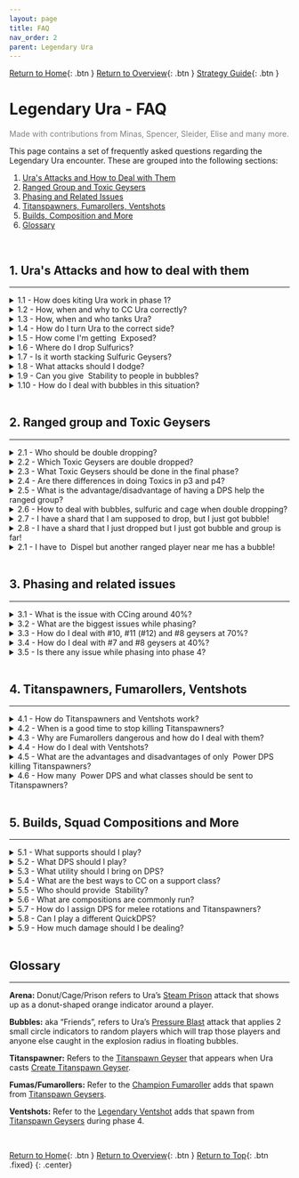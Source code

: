 ```yaml
---
layout: page
title: FAQ
nav_order: 2
parent: Legendary Ura
---
```


[Return to Home](../index.html){: .btn } [Return to Overview](./overview.html){: .btn } [Strategy Guide](./strategy.html){: .btn }

# Legendary Ura - FAQ

<div style="color: grey">Made with contributions from Minas, Spencer, Sleider, Elise and many more.</div>

This page contains a set of frequently asked questions regarding the Legendary Ura encounter. These are grouped into the following sections:

1. [Ura's Attacks and How to Deal with Them](#1-uras-attacks-and-how-to-deal-with-them)
2. [Ranged Group and Toxic Geysers](#2-ranged-group-and-toxic-geysers)
3. [Phasing and Related Issues](#3-phasing-and-related-issues)
4. [Titanspawners, Fumarollers, Ventshots](#4-titanspawners-fumarollers-ventshots)
5. [Builds, Composition and More](#5-builds-squad-compositions-and-more)
6. [Glossary](#glossary)

<img class=divider>

## 1. Ura's Attacks and how to deal with them

---

<details class=faq>
<summary>1.1 - How does kiting Ura work in phase 1?</summary>
<div markdown='block'>

Ura targets the furthest player within 1500 range, so in order to kite, you just need to be the furthest away. It’s best if all healers (<img class='inline chrono'> [Chronomancer], <img class='inline scourge'> [Scourge], <img class='inline deadeye'> [Deadeye]) are aware of how and where to kite, so they can provide some redundancy and know how to react if they are out of place.

Ura's jumps should roughly follow the [Toxic Geysers], as shown below (The numbers with the white background next to the black arrows are the order of the jumps; 1, 2, 3, …; you can see that you essentially kite Ura back and forth). Importantly though, you want to kite so that Ura does not jump into Toxic Geysers, as that will give her boons. You want her to be close to the geysers, but outside of the boon range.

<img class='center' src='../images/ura/ura_propel_p1.webp' width='70%'>

{: .note}
Boons from Toxic Geysers are only given in the initial radius and not in the extended radius when they grow.

If you are in a situation where you are doing a Toxic Geyser in a bad position and you know Ura will jump soon, you can try to quickly move closer to Ura so the other healers can bait her properly, or move out of her 1500 range so you aren’t targeted.

Depending on your damage and whether Ura gets CC'd, you might want to bait slightly differently and not exactly like shown. You can just follow the general principles of: 
1) Follow Toxics.
2) Make sure to not make her jump into Toxics.
3) After the last jump, stand southwest of Ura to make her face that way (more info on that below).

</div>
</details>

<details class=faq>
<summary>1.2 - How, when and why to CC Ura correctly?</summary>
<div markdown='block'>

Ura builds up <img class='inline risingpressure'> [Rising Pressure], which gets removed when you CC her. This also gives her a stack of <img class='inline titanicresistance'> [Titanic Resistance], which reduces incoming CC damage. This means that you want to CC Ura whenever she gets to roughly 5-6 stack , in order to keep the damage reduction low on average, while also not getting overwhelmed by high <img class='inline titanicresistance'> [Titanic Resistance] stacks.

Whenever Ura is CCd, her attack will be interrupted and she will immediately start casting the next attack. Ura’s attacks are on a priority list, with cast times, aftercasts and cooldowns. She will go down her priority list and cast the next skill that is available (if a target is in range). If you CC at the wrong time, you can remove cast and aftercast from a skill, which will cause Ura to run out of attacks and then use [Propel]. That’s why we want to CC at the end of aftercasts, in order to minimize the chances of Ura jumping away. For more information see [when to CC Ura](../ura/mechanics.html#when-to-cc-ura).

The best CC timings are:

[Steam Prison] - After her hands are down. Roughly 3 seconds time window after hands are down.

<img class='center' src='../images/ura/ura-cc-donutmove.gif' width='70%'>

[Create Titanspawn Geyser] - after she is in the air. Roughly 4-5 seconds time window after she is in the air.

<img class='center' src='../images/ura/ura-cc-jumpslam.gif' width='70%'>

[Sulfuric Geyser] - Once the indicators start, which is roughly when she has stretched her arm out front fully. About 2-3 seconds of a window.

<img class='center' src='../images/ura/ura-cc-sulfanim.gif' width='70%'>

<div style="color: grey">Gifs by Elise</div>

</div>
</details>

<details class=faq>
<summary>1.3 - How, when and who tanks Ura?</summary>
<div markdown='block'>

Ura needs a tank from Phase 3 (40%) onward. The reason for this is that in Phase 2 she cannot use [Propel], but she can use it again in Phase 3 and 4. You need a tank for Ura such that Ura is able to cast attacks other than Propel. If no one is in front of her, she casts [Propel], because all other attacks require a target in front of her (i.e. she goes down her priority list and if no target is available, goes to the next attack etc.. which brings her to the only attack that doesn’t require a target in front of her, which is Propel).

The tank can be any dps, or any player in general. There is no real “tanking mechanic” per se, like nothing to do with Toughness or anything, it’s just that Ura needs any player in front of her to cast abilities other than Propel.

The Line of Sight from Ura is roughly a 140° cone: see the shaded area below. The cone is decently wide and the tank just needs to stay within that cone. See [tanking Ura](../ura/strategy.html#tanking-ura) for more information.

<img class='center' src='../images/ura/ura-cone.webp' width='70%'>

</div>
</details>

<details class=faq>
<summary>1.4 - How do I turn Ura to the correct side?</summary>
<div markdown='block'>

Turning Ura is a bit finnicky. She only turns when she casts [Steam Prison] or [Sulfuric Geyser]. For both casts she will turn toward a random target and follow them for the duration of the cast. This means that she actually can spin 180° to one of the [Toxic Geyser] group: in these situations it’s crucial for the tank to notice this and quickly run back into her cone of vision.

You can use this to turn Ura by having everyone except the tank go to the side where you want Ura to turn, which gives you a high probability that she will turn once Arena/Sulfuric is used.

Other than that, the tank can try to slowly rotate Ura by standing on one side at the end of Ura’s cone of vision and rotate her in small steps.

</div>
</details>

<details class=faq>
<summary>1.5 - How come I'm getting <img class='inline exposed'> Exposed?</summary>
<div markdown='block'>

When <img class='inline sulfuricacid'> [Sulfuric Acid] ticks for 5 seconds, it will turn into <img class='inline exposed'> [Exposed]. You can get <img class='inline sulfuricacid'> [Sulfuric Acid] from many different attacks: standing in [Toxic Geysers] and [Sulfuric Geysers] if you have too many <img class='inline poison'> [Poison] stacks, from Ura’s [Acid Spray] (used when she has no melee target), and from the waves that get released from [Sulfuric Geysers].

In order to prevent getting exposed, you need to cleanse <img class='inline sulfuricacid'> [Sulfuric Acid], which can only be done one stack at a time. That’s why bringing extra cleanse on DPS is so important, so that you have many different skills that cleanse the group in order to minimize <img class='inline exposed'> [Exposed].

</div>
</details>

<details class=faq>
<summary>1.6 - Where do I drop Sulfurics?</summary>
<div markdown='block'>

Looking at the image below, good places are the purple areas, so basically outside of the part of the area that is covered with [Toxic Geysers] and additionally specifically not behind 1 and 2 (except for the ranged group if they are close there). The reason for this is that the purple areas below area reachable from the boss, but behind 1 and 2 is not reachable.

<img class='center' src='../images/ura/ura_sulfurics.webp' width='70%'>

Additionally, within those areas, it’s better to drop Sulfurics between Geysers where NO double drops are happening. Example: #13 and #14 are always double dropped, so ideally don’t go between them, but #12 and #14, or #10 and #13 are not, so it’s better to drop between those. The absolute best area to drop them is behind #9, which, as can be seen from the image, is the shortest path from Ura.

</div>
</details>

<details class=faq>
<summary>1.7 - Is it worth stacking Sulfuric Geysers?</summary>
<div markdown='block'>

Yes, but they can very quickly kill you if you are not careful. Rule of thumb is that on a non-healer you can stack a maximum of two [Sulfuric Geysers] (i.e. you run into only one existing and drop yours on top) and on a healer it depends if you have many cleanses or defensive skills available. <img class='inline chrono'> [Chronomancer] has it the easiest, because you can press <img class='inline distortion'> [Distort] and ignore all incoming damage and conditions.

</div>
</details>

<details class=faq>
<summary>1.8 - What attacks should I dodge?</summary>
<div markdown='block'>

Generally, dodge [Create Titanspawn Geyser] (the stomp/jump in the air from Ura) and [Propel] (jump) when she lands. Try to sidestep or dodge the final cone of her [Autoattack Chain]. Other than these, you can jump, block or dodge the waves from [Sulfuric Geysers]. You can also double dodge out of the [Steam Prison] with the right timing (or with <img class='inline superspeed'> [Superspeed]), if you don’t have a mobility skill and no <img class='inline stability'> [Stability]. You can dodge [Sulfuric Geyser]/[Toxic Geyser] AoEs to prevent the damage ticks, but this is not as important.

</div>
</details>

<details class=faq>
<summary>1.9 - Can you give <img class='inline stability'> Stability to people in bubbles?</summary>
<div markdown='block'>

No, the people targeted by the mechanic stripped of <img class='inline stability'> [Stability] if they have it beforehand, and cannot receive it again during bubbles, until they're <img class='inline dispel'> [Dispelled]. This means that players in bubbles can get knocked by [Champion Fumarollers], which can lead to displaced bubbles.

The white indicator on the floor is misleading in these situations, because it only shows the initial bubble position, and does not get updated when knocked, while <img class='inline dispel'> [Dispel] only works if casted underneath the bubble. In such cases immediately call out in voice that the shard needs to be dropped again.

</div>
</details>

<details class=faq>
<summary>1.10 - How do I deal with bubbles in this situation?</summary>
<div markdown='block'>

#### I have bubble at the same time as the Titanspawner!

The [Bloodstone Shard] always MUST to go to the [Titanspawner], this means that the bubbles also MUST go to the Titanspawner. General rule of thumb is to always do bubbles next to the Titanspawn when both are up.

#### I have bubble at the same time as the Titanspawner and the second bubble is tank!

In this case they should call for a backup tank immediately and run to the Titanspawn. Usually there is always someone who can backup tank for a bit, like a DPS from the ranged team, or one of the healers.

#### I have bubble but I am running back from [Sulfuric Geyser]!

Just like the case above with the ranged being far away, call it out immediately with the direction and meet in the middle.

There is one specific possible scenario where you get Sulfuric > phase 40% to p3 > Sulfuric person gets the bubble. This is very unlucky timing and it’s a difficult situation to solve. The second bubble has to run out to the Sulfuric person together with the melee who has the bloodstone shard (and the one who is supposed to pick up) in order to save them. Otherwise they will likely die and it’s a wipe.

</div>
</details>

<img class=divider>

## 2. Ranged group and Toxic Geysers

---

<details class=faq>
<summary>2.1 - Who should be double dropping?</summary>
<div markdown='block'>

All healers: <img class='inline chrono'> [Chronomancer], <img class='inline deadeye'> [Deadeye] and <img class='inline scourge'> [Scourge] generally. There is an edge case where the DPS that helps the ranged team also has to double drop, which can happen in the p2 to p3 transition if Toxic Geyser #5 or #6 spawns. In that case the dps has to double drop #8 and #9, but otherwise only the healers double drop.

</div>
</details>

<details class=faq>
<summary>2.2 - Which Toxic Geysers are double dropped?</summary>
<div markdown='block'>

Essentially almost all of them. Please check a [ranged rotation](strategy.html#ranged-rotation) for more information.

</div>
</details>

<details class=faq>
<summary>2.3 - What Toxic Geysers should be done in the final phase?</summary>
<div markdown='block'>

All should be done up to #14. After that, everything else can be safely ignored, except for #8 and #11 if you get them. Please check a [ranged rotation](strategy.html#ranged-rotation) for more information.

</div>
</details>

<details class=faq>
<summary>2.4 - Are there differences in doing Toxics in p3 and p4?</summary>
<div markdown='block'>

Not mechanically speaking, but exceptions apply for the last few [Toxic Geysers] of Phase 4. Toward the end when you only have geysers #12, #13 and #14 left, you don’t need to do them immediately since at that point you aren’t doing the rest. So you can take your time and do those whenever it is convenient, which is generally when your squad is healthy and there are no important mechanics happening (such as CCing the boss).

After #14, the next Toxic Geysers that become relevant are #8 and then #11. If you have high enough damage, those won’t matter, but if they do, have your <img class='inline chrono'> [Chronomancer] (and someone else if needed) prepared to immediately CC #8 when it spawns (you can estimate the timing by looking at when 6 and then 7 spawn). Depending on Ura’s HP, either she will die very soon and you can ignore #8 after CCing, or you want to drop a shard there (e.g. by using Scourge Sandswell to quickly get there and back again). If damage is low enough to where you get #11, just immediately drop the shard (and pick it up again) and kill it with DPS, since the squad is usually stacking on that spot. Otherwise, the <img class='inline chrono'> [Chronomancer] should immediately CC it.

</div>
</details>

<details class=faq>
<summary>2.5 - What is the advantage/disadvantage of having a DPS help the ranged group?</summary>
<div markdown='block'>

Having a DPS help makes the ranged rotation easier to deal with. The limiting factor is the duration of the <img class='inline saturation'> [Bloodstone Saturation] debuff from using <img class='inline dispel'> [Dispel]. The disadvantage is that it is better to have a DPS with blink skill, which limits the playable classes. More information on this strategy can be found here: [NA Pug Rotation](mechanics.html#na-pug-rotation).

Playing with 3-heal ranged is harder to execute, as the duration of <img class='inline saturation'> [Bloodstone Saturation] makes it tighter. The advantage is slightly higher DPS on the boss and that you can have 2 tanks instead of 1. More information on this strategy can be found here: [3-Heal Rotation](mechanics.html#na-pug-rotation).

</div>
</details>

<details class=faq>
<summary>2.6 - How to deal with bubbles, sulfuric and cage when double dropping?</summary>
<div markdown='block'>

- [Pressure Blast] - Quick reactions, depending on the situation you might want to call out for the next person in the rotation to free you on the next Geyser, or that you'll run back to the group.
- [Sulfuric Geyser] - Always has high priority and needs to be placed correctly. If you are supposed to do a double drop, and you just used <img class='inline dispel'> [Dispel] and then got targeted by the sulfuric, just leave the shard on the ground, place the geyser, and tell the group that the shard will tick two or three times so they can play safe and heal accordingly.
- [Steam Prison] - Place it so that it does not overlap any [Toxics Geysers] that you want to do, while also moving away from melee range such that the squad can still move around the boss. The arena reflects projectiles, which means the <img class='inline deadeye'> [Deadeye] cannot CC, because Spear 4 (the CC skill) is a projectile. There are situations where e.g. the <img class='inline deadeye'> [Deadeye] has already CCd one Toxic and you are supposed to double drop when you get the arena. In those cases you can just go to the Toxic, <img class='inline dispel'> [Dispel], place the arena there, pick up and move to the second Toxic. This is fine if and only if the first Toxic has been CCd already, cause then the projectile reflects don’t matter (and you can simply outheal a few ticks on yourself from being inside the arena).

</div>
</details>

<details class=faq>
<summary>2.7 - I have a shard that I am supposed to drop, but I just got bubble!</summary>
<div markdown='block'>

First of all, while holding the [Bloodstone Shard], you are immune to [Pressure Blast] and you also can't get targeted by it. If you just <img class='inline dispel'> [Dispelled], then get a bubble, and you are supposed to double drop, then you can just wait 2 seconds and then pick up the shard again to ignore the bubble and just outheal the tick from it. <img class='inline dispel'> [Dispel] again the bubble is over and you are on the next Toxic.

If you are Supposed to pick it up, but your buddy has not dropped it yet, you can call that they should free you on top of the geyser they need to <img class='inline dispel'> [Dispel].

</div>
</details>

<details class=faq>
<summary>2.8 - I have a shard that I just dropped but I just got bubble and group is far!</summary>
<div markdown='block'>

Immediately call out that bubble is far away (and the direction if possible) and then use your movement skills if you have any available. In principle, the 2 bubbles should meet in the middle if both are far from each other.

</div>
</details>

<details class=faq>
<summary>2.1 - I have to <img class='inline dispel'> Dispel but another ranged player near me has a bubble!</summary>
<div markdown='block'>

If you are holding the [Bloodstone Shard] and a range buddy next to you has the bubble, then just free them when you <img class='inline dispel'> [Dispel]. Depending on the situation, you may have to just wait a couple of seconds until they are bubbled, and only then should you drop. Remember to spam your healing skills on top of yourself to negate the incoming damage from <img class='inline saturation'> [Bloodstone Saturation] in case you already have a stack.

</div>
</details>

<img class=divider>

## 3. Phasing and related issues

---

<details class=faq>
<summary>3.1 - What is the issue with CCing around 40%?</summary>
<div markdown='block'>

At 40% of her HP, Ura transitions from Phase 2 to Phase 3. This interrupts her current skill cast, which similarly to bad CC timing, can lead to her using [Propel]. There isn't much you can do to prevent this, as controlling DPS to phase at a good time is very difficult. However, try not to CC her shortly before or after the transition, as two interrupts in a short interval can increase the chance of her running out of attacks to use and then consequently using [Propel]. See [preventing Propel](mechanics.html#preventing-propel) for more information.

</div>
</details>

<details class=faq>
<summary>3.2 - What are the biggest issues while phasing?</summary>
<div markdown='block'>

- **Phase 2** - nothing specifically, but if you have low dps, then [Toxic Geysers] #12, #13, #14 can be an issue.
- **Phase 3** - Ura will self-interrupt and the [Toxic Geyser] timer instantly resets, spawning #7 instantly and making things a bit more difficult for the ranged team. Additionally, Ura will immediately cast [Pressure Blast]. This is usually the most difficult transition, because it starts from being very chill in p2 to suddenly being very hectic with lots of mechanics.
- **Phase 4** - self-interrupt, but otherwise nothing in particular. The self-interrupt is less of an issue, because Ura will also spend a few seconds in a phasing animation.

</div>
</details>

<details class=faq>
<summary>3.3 - How do I deal with #10, #11 (#12) and #8 geysers at 70%?</summary>
<div markdown='block'>

Depends on strategy; please refer to a [ranged rotation](strategy.html#ranged-rotation) or ask your commander.

But generally if you have low dps and you get #13 and #14, you might even want to /gg and practice phase 1, since your whole rotation will be thrown off. If just #12 and #13 spawn extra, the <img class='inline deadeye'> [Deadeye] can reset them until they are done normally at some point in phase 2.

Realistically this should only happen very early into prog: even after a couple of pulls you should phase fast enough to not get #13. If not, you have a DPS issue which will prevent you from killing Ura within the enrage timer; as rule of thumb, this is also a nice check to see if the overall squad dps is enough.


</div>
</details>

<details class=faq>
<summary>3.4 - How do I deal with #7 and #8 geysers at 40%?</summary>
<div markdown='block'>

Depends on strategy; please refer to a [ranged rotation](strategy.html#ranged-rotation) or ask your commander.

</div>
</details>

<details class=faq>
<summary>3.5 - Is there any issue while phasing into phase 4?</summary>
<div markdown='block'>

The Phase 4 transition also interrupts Ura's current cast, so it can also cause a jump if it happens with very bad timing. However, due to the transition also including an animation for Ura, it’s less likely than for the phase 3 transition. Check [preventing Propel](mechanics.html#preventing-propel) for more information.

</div>
</details>

<img class=divider>

## 4. Titanspawners, Fumarollers, Ventshots

---

<details class=faq>
<summary>4.1 - How do Titanspawners and Ventshots work?</summary>
<div markdown='block'>

[Titanspawn Geysers] are created every time Ura uses her [Create Titanspawn Geyser] ability . The Titanspawners in phase 2 and 3 are the same as in phase 4, but while they will spawn [Champion Fumarollers] in p2, in p4 they will instead spawn [Legendary Ventshots]. Additionally, when Ura hits 1% and heals, she will always spawn an additional Titanspawn Geyser independent of her Create Titanspawn Geyser skill.

</div>
</details>

<details class=faq>
<summary>4.2 - When is a good time to stop killing Titanspawners?</summary>
<div markdown='block'>

It depends on the squad. Not killing [Titanspawn Geysers] during phase 3 can be very dicey, because multiple [Champion Fumarollers] can quickly CC, down then wipe you. If you play with two <img class='inline chrono'> [Chronomancers], this can be managed with relative ease by outhealing the damage and providing <img class='inline stability'> [Stability], so you can stop killing Titanspawners roughly after 15% pre-heal. This will reduce the number of [Legendary Ventshots] you get down to ~2 during the final phase, which means you will likely not wipe if projectile block fails.

However, if you play with only one <img class='inline chrono'> [Chronomancer] and one <img class='inline scourge'> [Scourge], then it’s recommended to continue killing all Titanspawners throughout phase 3. Then, if the first [Titanspawn Geyser] in p4 is directly next to the squad, you can quickly kill it. Ignore all other Titanspawners after the first.

</div>
</details>

<details class=faq>
<summary>4.3 - Why are Fumarollers dangerous and how do I deal with them?</summary>
<div markdown='block'>

[Champion Fumarollers] hit hard: their attacks often inflict <img class='inline knockback'> [Knockback], which when combined with the heavy damage from Stars/Snowflakes, can quickly down and kill you. The longer they live, the higher the chance that they spawn another star under the boss, so you generally want to kill them as quickly as possible. This usually involves:

1. Baiting the Fumaroller to the boss (standing 90°/tangential at the boss)
2. After the Fumaroller charges, moving on top of it and cleaving it down.

The only exception to killing them immediately is for some specific strategies in which you want to keep them alive for as long as possible at the start of phase 4, in order to get less [Legendary Ventshots]. This works because Ventshots, [Titanspawn Geysers] and Fumarollers have an entity cap (6 in phase 4), so when too many are on the field, no new entities will spawn. However, this is quite dangerous, and requires [specialized compositions](./strategy.html#willbender-strategy).

Players in the ranged group should watch the Fumarollers and bait them into the stack before running out for [Toxic Geysers] if possible, since their charge targets the highest toughness player in their cone of vision. Baiting them in this manner also makes it so that they cannot bother you at range while dealing with other mechanics.

Generally, you want to kill the Fumarollers before they cast a star/snowflake on the boss. If they do cast one, move out of it as quickly as possible. If someone downs, everyone needs to immediately ress, as the high incoming damage makes it difficult to do with few players.

Fumarollers don’t need to be CCd. They can be CCd just from passive AoE CC, but there is no specific need to pay special attention to it.

The melee team who kills the Titanspawner should always have some <img class='inline stability'> [Stability] (e.g. from the <img class='inline firebrand'> [Firebrand]), so that they don’t immediately get knocked. Once the Fumaroller is on the group, also make sure to also provide <img class='inline stability'> [Stability]. The star attack inflicts <img class='inline knockback'> [Knockback] three times, while the charge, roll and headbutt only once each.

</div>
</details>

<details class=faq>
<summary>4.4 - How do I deal with Ventshots?</summary>
<div markdown='block'>

[Legendary Ventshots] have over 20 million HP, so they are not meant to be killed. After 2 or more spawn, keep projectile block up on the group permanently and try to keep up permanent <img class='inline stability'> [Stability] as well. Ventshots can kill you either with ranged attacks when projectile block is down, or with melee attacks (that also inflict <img class='inline knockback'> [Knockback]) when they are close to the squad. 

As a <img class='inline chrono'> [Chronomancer], if you are running <img class='inline precog'> [Well of Precognition] you can use this [rotation](https://www.youtube.com/watch?v=ZNt3AbNwiuw) from Schwifty for permanent <img class='inline stability'> [Stability].

</div>
</details>

<details class=faq>
<summary>4.5 - What are the advantages and disadvantages of only <img class='inline power'> Power DPS killing Titanspawners?</summary>
<div markdown='block'>

[Titanspawn Geysers] have low armor and therefore take extra <img class='inline power'> [Power] damage. This, combined with the absence of ramp-up and the strong burst typical to most power DPS, can kill them pretty quickly, which mitigates the possibility of having a second [Champion Fumaroller] spawn. <img class='inline burning'> [Burning]-based condition builds are also viable due to their relatively short ramp-up. Note that conditions can be stacked on the Titanspawner Geyser while it’s still invulnerable.

Instead, sending all the DPS and boonDPS to the Titanspawner has the advantage that the group stays together (except for the [tank](../ura/strategy.html#tanking-ura)), but the disadvantage that if the tank is targeted by [Pressure Blast], there may not be a backup tank available. One way to circumvent this is by having only the players doing the melee [Bloodstone Shard] rotation on the Titanspawner, which means you will always have multiple people tanking. The downside in this case is that once more the squad will be split into two.

Generally either way works good enough: pick based on personal preference and whether you have <img class='inline power'> [Power] DPS available.

</div>
</details>

<details class=faq>
<summary>4.6 - How many <img class='inline power'> Power DPS and what classes should be sent to Titanspawners?</summary>
<div markdown='block'>

For simplicity it’s best to send the full melee shard rotation group, as this way you will always include the players who must <img class='inline dispel'> [Dispel] and successively pick up the [Bloodstone Shard]. This should be a <img class='inline firebrand'> [Firebrand] and three DPS at least. Including a single <img class='inline power'> [Power] DPS, or having at least two <img class='inline burning'> [Burning]-based <img class='inline condition'> [Condition] DPS (such as <img class='inline weaver'> [Weaver], <img class='inline willbender'> [Willbender] and <img class='inline firebrand'> [Firebrand]) is usually enough to make sure that they can kill the Titanspawner comfortably in time.

</div>
</details>

<img class=divider>

## 5. Builds, Squad Compositions and More

---

<details class=faq>
<summary>5.1 - What supports should I play?</summary>
<div markdown='block'>

You can find a list of builds in the [builds & PoV section](strategy.html#builds-and-povs) of the strategy guide, but here follows a short description of the most popular builds:

---

#### <img class='inline deadeye'> CC Deadeye

This is the only build that can keep up with the encounter's extreme Crowd Control requirements with little assistance.

For the most part there is only one specific build, but some small variations are possible. Depending if you are [tunneling](strategy.html#tunneling) or not, you can play with/without weapon swap.

If you are learning to play this build, check out Chupathingy's excellent <img class='inline deadeye'> [CC Deadeye Guide](https://docs.google.com/presentation/d/19xXTt8iPkvoDVG_I_TEQOd_Xyw4R6ZdB90SOWWzzh4M) for more information.

{: .note}
If you need to provide <img class='inline might'> [Might] and <img class='inline fury'> [Fury], you should take <img class='inline midnight'> [Relic of the Midnight King]. Otherwise, take <img class='inline speed'> [Relic of Speed] for permanent <img class='inline superspeed'> [Superspeed].

---

#### <img class='inline chrono'> Heal Chronomancer

A standard, yet extremely strong build that does everything well.

By default takes <img class='inline precog'> [Well of Precognition] but if you are paired with a Quick <img class='inline firebrand'> [Firebrand] who is comfortable with providing <img class='inline stability'> [Stability], then you could also drop the well, replacing it with:
- <img class='inline blink'> [Blink] for early prog, to cover up mistakes and manage mechanics. It is also useful to bait Ura into casting [Propel] in a specific direction.
- <img class='inline feedback'> [Feedback] allows you to backup projectile blocks in p4, and if taken along with the <img class='inline medic-feedback'> [Medic Feedback] trait also gives you extra ress ability.
- An additional CC skill (such as <img class='inline technobabble'> [Technobabble], <img class='inline domination'> [Signet of Domination], <img class='inline senility'> [Well of Senility]) can be useful to quickly solo CC [Toxic Geysers] from range (otherwise you can solo CC with <img class='inline moa'> [Signet of Humility] and <img class='inline collapse'> [Mental Collapse] with <img class='inline clarity'> [Clarity]; or with <img class='inline moa'> [Signet of Humility] and <img class='inline sharpshooter'> [Phantasmal Sharpshooter] , but the latter requires very good timing). This can be useful when the <img class='inline deadeye'> [Deadeye] is inexperienced, and when they cannot otherwise CC.

There have been plenty of kills with all different kind of utility variations, and all the utility skills can fill different needs. Hence, there is not a clear go-to that is the best for all situations.

---

#### <img class='inline scourge'> Celestial Hybrid Scourge

A flexible support that provides a bit of extra damage and utility, depending on your group's needs in terms of offensive vs defensive support.

- **Offensive**: runs the <img class='inline curses'> [Curses] and <img class='inline reaping'> [Soul Reaping] traitlines for some additional damage. Has a lower cooldown on <img class='inline cpc'> [Corrosive Poison Cloud], which means that they can cover reflect with only a single <img class='inline firebrand'> [Firebrand]. Also runs sword offhand for extra movement. The downsides are less healing and no <img class='inline stability'> [Stability], so the <img class='inline firebrand'> [Firebrand] in the same subgroup should bring extra.
- **Defensive**: runs <img class='inline blood-magic'> [Blood Magic] instead of <img class='inline curses'> [Curses] for more healing, <img class='inline stability'> [Stability] and boons. The downside is less damage and a longer cooldown on <img class='inline cpc'> [Corrosive Poison Cloud], which means you need to account for either a more difficult projectile block rotation that involves additional people, or (better) you need at least two <img class='inline firebrand'> [Firebrands] with the <img class='inline scourge'> [Scourge] just backing up.
- **Middle ground**: play the offensive build with <img class='inline anguish'> [Trail of Anguish] instead of <img class='inline blood-power'> [Blood is Power], so you have a <img class='inline stability'> [Stability] skill available.

---

####  Condition Quickness Firebrand

A high damage boonDPS with exceptional utility.

There are a few variations in your loadout depending on your squad's needs:

- <img class='inline wall-reflect'> [Wall of Reflection] is needed once per squad. This player should call the projectile block rotation, which is <img class='inline wall-reflect'> [Wall of Reflection] -> <img class='inline bulwark'> [Chapter 3: Valiant Bulwark] -> fill – where the fill is either <img class='inline cpc'> [Corrosive Poison Cloud], or another <img class='inline firebrand'> [Firebrand]'s <img class='inline bulwark'> [Chapter 3: Valiant Bulwark]. Loses ~3.7k DPS from the bench.
- Running <img class='inline liberation'> [Mantra of Liberation] and <img class='inline purging'> [Purging Flames] (recommended) gains additional cleanses and <img class='inline stability'> [Stability]  with a group <img class='inline stunbreak'> [Stunbreak] on the elite, losing ~2.7k DPS from the bench and the <img class='inline superspeed'> [Superspeed] from <img class='inline feel-my-wrath'> [Feel My Wrath!].
- Running <img class='inline feel-my-wrath'> [Feel My Wrath!] and <img class='inline stand-ground'> [Stand Your Ground!] has the advantage of still providing <img class='inline superspeed'> [Superspeed] to quickly run to the [Titanspawn Geysers]. Use <img class='inline stand-ground'> [Stand Your Ground!] for the Titanspawn and <img class='inline epilogue'> [Epilogue: Unbroken Lines] for [Steam Prison]. This loses ~3.7k DPS from the bench.
- Running <img class='inline liberation'> [Mantra of Liberation] and <img class='inline stand-ground'> [Stand Your Ground!] trades even more DPS (~6.3k) for more <img class='inline stability'> [Stability], which can be done if people in your sub get knocked around a lot, such as when running an offensive <img class='inline scourge'> [Scourge].

<div style="color: grey">Numbers from Iskarel and SC.</div>

</div>
</details>

<details class=faq>
<summary>5.2 - What DPS should I play?</summary>
<div markdown='block'>

DPS builds always depend on the current meta, so it’s best to just look at the [builds & PoV section](strategy.html#builds-and-povs) to see what is up-to-date. Alternatively, servers such as <img class='inline vl-icon'> [Void Lounge](https://discord.com/invite/voidlounge) keep a dedicated build section that you can check.

</div>
</details>

<details class=faq>
<summary>5.3 - What utility should I bring on DPS?</summary>
<div markdown='block'>

Condition cleanse, <img class='inline stability'> [Stability] and movement skills are nice if they don’t cost you much and if your group doesn't require more damage. Examples are:

- <img class='inline willbender'> [Willbender] - in the <img class='inline virtues'> [Virtues] traitline, taking <img class='inline absolute-resolve'> [Absolute Resolve] brings lots of cleanse at a very minor DPS loss.
- <img class='inline mechanist'> [Mechanist] - <img class='inline healing-turret'> [Healing Turret] is good AoE cleanse.
- <img class='inline weaver'> [Weaver] - can bring <img class='inline lightning'> [Lightning Flash] for mobility instead of <img class='inline ele-glyph'> [Glyph of Lesser Elementals]. Generally it’s always worth to have good [Sulfuric Geyser] placements over some additional damage.
- <img class='inline scrapper'> [Scrapper] - can take <img class='inline mass-momentum'> [Mass Momentum] for additional <img class='inline stability'> [Stability] at the cost of <img class='inline superspeed'> [Superspeed].
</div>
</details>

<details class=faq>
<summary>5.4 - What are the best ways to CC on a support class?</summary>
<div markdown='block'>

- <img class='inline deadeye'> [Deadeye] - check out the [detailed guide](https://docs.google.com/presentation/d/19xXTt8iPkvoDVG_I_TEQOd_Xyw4R6ZdB90SOWWzzh4M) from Chupathingy.
- <img class='inline chrono'> [Chronomancer] - <img class='inline moa'> [Signet of Humility] combined with any other skill from weapons or utilities you might have. Depending on the situation, don’t be afraid to use these within <img class='inline cs'> [Continuum Split] if you anticipate needing CC again soon after.
- <img class='inline scourge'> [Scourge] - <img class='inline golem'> [Summon Flesh Golem] into <img class='inline golem-charge'> [Charge].
- <img class='inline firebrand'> [Firebrand] - <img class='inline jurisdiction'> [Jurisdiction] (but generally don’t hold it) and <img class='inline rebuke'> [Chapter 3: Heated Rebuke].

</div>
</details>

<details class=faq>
<summary>5.5 - Who should provide <img class='inline stability'> Stability?</summary>
<div markdown='block'>

Highly dependant on the squad composition, how much <img class='inline stability'> [Stability] you are running and on the situation. Generally there is not one main <img class='inline stability'> [Stability] provider. The <img class='inline chrono'> [Chronomancer] is running <img class='inline stab-mantra'> [Mantra of Concentration] and should always pay attention to mechanics and use a charge whenever there is a mechanic that requires it. If running <img class='inline precog'> [Well of Precognition], they can also drop it onto the group at [Titanspawn Geysers], or on the squad if a [Champion Fumaroller] is on stack.

<img class='inline scourge'> [Scourge] and <img class='inline firebrand'> [Firebrand] have varying amounts depending on the build, but should similarly use them whenever needed and they are in range (e.g. <img class='inline stand-ground'> [Stand Your Ground!] for Titanspawners and <img class='inline epilogue'> [Epilogue: Unbroken Lines] for [Steam Prison]).

So summarizing, whoever has <img class='inline stability'> [Stability] should always use it for mechanics if they are on stack, or wherever the mechanic is happening. For example while the Chrono has obviously the greatest amount of <img class='inline stability'> [Stability] if they are running <img class='inline precog'> [Well of Precognition], this doesn’t help when they are on ranged shard duty away from the squad: at this point the <img class='inline firebrand'> [Firebrand] needs to provide <img class='inline stability'> [Stability].

</div>
</details>

<details class=faq>
<summary>5.6 - What are compositions are commonly run?</summary>
<div markdown='block'>

The two main compositions are relatively similar and only come down to <img class='inline scourge'> [Scourge] or <img class='inline chrono'> [Chronomancer] as second healer and what specific build the <img class='inline firebrand'> [Firebrand] runs.

The DPS builds can in principle be any dps of the builds in the [builds & PoV section](strategy.html#builds-and-povs). One notable distinction is that if you run a full <img class='inline condition'> [Condition] comp, everyone in the second subgroup (<img class='inline firebrand'> [Firebrand] + 3 DPS) should go kill the [Titanspawn Geyser], while with <img class='inline power'> [Power] DPS, only two are required to go there to kill it in time. In this case, these two should be placed with their <img class='inline firebrand'> [Firebrand] in the <img class='inline deadeye'> [Deadeye]'s subgroup.

---

#### Scourge Composition
Composition for the [standard strategy](./strategy.html#standard-strategy). Trades higher DPS for less healing and <img class='inline stability'> [Stability]. Example comp:

|<img class='inline deadeye'> [Deadeye] | <img class='inline scourge'> [Scourge]* | <img class='inline firebrand'> [Firebrand] (Stab**) | DPS ([tank](../ura/strategy.html#tanking-ura)) | DPS (Ranged Backup) |
|<img class='inline chrono'> [Chronomancer] | <img class='inline firebrand'> [Firebrand] (Wall, marker) | DPS | DPS | DPS |

\* If defensive, then the two <img class='inline firebrand'> [Firebrands] should do the basic projectile block rotation, while keeping the <img class='inline cpc'> [Corrosive Poison Cloud] from the <img class='inline scourge'> [Scourge] as backup whenever needed.

** If confident, can also drop <img class='inline stand-ground'> [Stand Your Ground!] and still run <img class='inline purging'> [Purging Flames], especially if the <img class='inline scourge'> [Scourge] plays the defensive version with <img class='inline anguish'> [Trail of Anguish] and Staff for <img class='inline stability'> [Stability].

---

#### Double Chrono Composition
Composition for the [standard strategy](./strategy.html#standard-strategy). Trades lower DPS for more healing and <img class='inline stability'> [Stability]. Example comp:

|<img class='inline deadeye'> [Deadeye] | <img class='inline chrono'> [Chronomancer] | <img class='inline firebrand'> [Firebrand] (Wall, marker) | DPS ([tank](../ura/strategy.html#tanking-ura)) | DPS (Ranged Backup) |
|<img class='inline chrono'> [Chronomancer] | <img class='inline firebrand'> [Firebrand]* | DPS | DPS | DPS |


\* The <img class='inline firebrand'> [Firebrand] can either run <img class='inline liberation'> [Mantra of Liberation] and <img class='inline purging'> [Purging Flames] to have some extra <img class='inline stability'> [Stability], or fully offensive with the default SnowCrows build, bringing only <img class='inline epilogue'> [Epilogue: Unbroken Lines] for <img class='inline stability'> [Stability].

#### Willbender Composition
Standard composition for the [willbender strategy](./strategy.html#standard-strategy).

|<img class='inline chrono'> [Chronomancer] | <img class='inline specter'> [Specter] | <img class='inline willbender'> [Willbender] | <img class='inline willbender'> [Willbender] | <img class='inline willbender'> [Willbender] |
|<img class='inline chrono'> [Chronomancer] | <img class='inline specter'> [Specter] | <img class='inline willbender'> [Willbender] | <img class='inline willbender'> [Willbender] | <img class='inline willbender'> [Willbender] |

</div>
</details>

<details class=faq>
<summary>5.7 - How do I assign DPS for melee rotations and Titanspawners?</summary>
<div markdown='block'>

The melee shard rotation consists of 4 people (e.g. everyone except the Healer in Sub2) and thus all of them can go to the [Titanspawn Geyser], such that you always have the melee [Bloodstone Shard] and the <img class='inline stability'> [Stability] from the <img class='inline firebrand'> [Firebrand] for the [Champion Fumaroller].

Having at least one <img class='inline power'> [Power] DPS in this group helps with killing the Titanspawner quickly. If you run a full <img class='inline condition'> [Condition] composition and have problems killing it in time, then you can have the <img class='inline firebrand'> [Firebrand] from Sub1 and the DPS (ranged backup) also go and cleave the Titanspawner (which leaves only the [tank](../ura/mechanics.html#tanking-ura) at the boss).

</div>
</details>

<details class=faq>
<summary>5.8 - Can I play a different QuickDPS?</summary>
<div markdown='block'>

Other support builds can technically be run if there is no need for specific skills (e.g. projectile block, <img class='inline stability'> [Stability], ..), but <img class='inline firebrand'> [Firebrand] is generally the best choice due to high DPS combined with the massive amount of utility it brings. If in doubt, just check your squad composition and make sure everything is covered.

</div>
</details>

<details class=faq>
<summary>5.9 - How much damage should I be dealing?</summary>
<div markdown='block'>

By averaging out a sample of kill logs, we can find the average DPS numbers for squads that cleared. While this is just an average, and it is definitely possible to clear with less DPS than this, higher damage will result in an overall easier fight for everyone, as the group will overall have to play less mechanics and there is more leeway for mistakes. Players should generally try to aim for or surpass these numbers.

#### [Standard Strategy](./strategy.html#standard-strategy)

Logs taken from June to September 2025.

|Role|Phase 1|Phase 2|Phase 3|Phase 4|
|:--|:--|:--|:--|:--|
|DPS|37.5k|32k|29.5k|28k|
|BoonDPS|29k|23.5k|22k|22k|
|Squad|260k|215k|198k|194K|

{: .note}
Individual damage should be higher for tank players, and can be lower for those assigned to mechanics, such as [Titanspawn Geysers] or ranged backup.

#### [Willbender Strategy](./strategy.html#wilbender-strategy)
Currently low sample size due to the strategy being relatively new.

|Role|Phase 1|Phase 2|Phase 3|Phase 4|
|:--|:--|:--|:--|:--|
|<img class='inline willbender'> DPS|32k|34.5k|33.5.5k|26.5k|
|<img class='inline specter'> BoonDPS|14k|11.5k|9k|9k|
|Squad|224k|235k|221k|180k|

</div>
</details>

<img class=divider>

## Glossary

---

**Arena:** Donut/Cage/Prison refers to Ura’s [Steam Prison] attack that shows up as a donut-shaped orange indicator around a player.

**Bubbles:** aka “Friends”, refers to Ura’s [Pressure Blast] attack that applies 2 small circle indicators to random players which will trap those players and anyone else caught in the explosion radius in floating bubbles.

**Titanspawner:** Refers to the [Titanspawn Geyser] that appears when Ura casts [Create Titanspawn Geyser].

**Fumas/Fumarollers:** Refer to the [Champion Fumaroller] adds that spawn from [Titanspawn Geysers].

**Ventshots:** Refer to the [Legendary Ventshot] adds that spawn from [Titanspawn Geysers] during phase 4.


<img class=divider>

[Return to Home](../index.html){: .btn } [Return to Overview](overview.html){: .btn } [Return to Top](#legendary-ura---faq){: .btn .fixed}
{: .center}

[Chronomancer]: strategy.html#builds-and-povs
[Chronomancers]: strategy.html#builds-and-povs
[Deadeye]: strategy.html#builds-and-povs
[Scourge]: strategy.html#builds-and-povs
[Firebrand]: strategy.html#builds-and-povs
[Firebrands]: strategy.html#builds-and-povs
[Willbender]: strategy.html#builds-and-povs-1
[Specter]: strategy.html#builds-and-povs-1
[Weaver]: strategy.html#builds-and-povs
[Mechanist]: strategy.html#builds-and-povs
[Scrapper]: strategy.html#builds-and-povs

[Bloodstone Shard]: ../ura/mechanics.html#bloodstone-shards
[Bloodstone Shards]: ../ura/mechanics.html#bloodstone-shards
[Toxic Geyser]: ../ura/mechanics.html#toxic-geysers
[Toxic Geysers]: ../ura/mechanics.html#toxic-geysers
[Sulfuric Geyser]: ../ura/mechanics.html#sulfuric-geysers
[Sulfuric Geysers]: ../ura/mechanics.html#sulfuric-geysers
[Dispel]: ../ura/mechanics.html#-dispel
[Dispelled]: ../ura/mechanics.html#-dispel
[Titanspawn Geyser]: ../ura/mechanics.html#titanspawn-geysers
[Titanspawn Geysers]: ../ura/mechanics.html#titanspawn-geysers
[Titanspawner]: ../ura/mechanics.html#titanspawn-geysers
[Create Titanspawn Geyser]: ../ura/mechanics.html#titanspawn-geysers
[Pressure Blast]: ../ura/mechanics.html#pressure-blast
[Pressure Blasts]: ../ura/mechanics.html#pressure-blast
[Titanic Resistance]: ../ura/mechanics.html#-titanic-resistance
[Champion Fumaroller]: ../ura/mechanics.html#champion-fumaroller
[Champion Fumarollers]: ../ura/mechanics.html#champion-fumaroller
[Legendary Ventshot]: ../ura/mechanics.html#legendary-ventshot
[Legendary Ventshots]: ../ura/mechanics.html#legendary-ventshot
[Bloodstone Saturation]: ../ura/mechanics.html#-bloodstone-saturation
[Propel]: ../ura/mechanics.html#propel
[Autoattack Chain]: ../ura/mechanics.html#autoattack-chain
[Rising Pressure]: ../ura/mechanics.html#-rising-pressure
[Steam Prison]: ../ura/mechanics.html#steam-prison
[Return]: ../ura/mechanics.html#return
[Sulfuric Acid]: ../ura/mechanics.html#-sulfuric-acid
[Acid Spray]: ../ura/mechanics.html#acid-spray

[Exposed]: https://wiki.guildwars2.com/wiki/Exposed
[Poison]: https://wiki.guildwars2.com/wiki/Poison
[Burning]: https://wiki.guildwars2.com/wiki/Burning
[Distort]: https://wiki.guildwars2.com/wiki/Distortion
[Stability]: https://wiki.guildwars2.com/wiki/Stability
[Superspeed]: https://wiki.guildwars2.com/wiki/Superspeed
[Knockback]: https://wiki.guildwars2.com/wiki/Knockback
[Power]: https://wiki.guildwars2.com/wiki/Power
[Condition]: https://wiki.guildwars2.com/wiki/Contition_damage
[Might]: https://wiki.guildwars2.com/wiki/Might
[Fury]: https://wiki.guildwars2.com/wiki/Fury
[Relic of the Midnight King]: https://wiki.guildwars2.com/wiki/Relic_of_the_Midnight_King
[Relic of Speed]: https://wiki.guildwars2.com/wiki/Relic_of_Speed
[Well of Precognition]: https://wiki.guildwars2.com/wiki/Well_of_Precognition
[Blink]: https://wiki.guildwars2.com/wiki/Blink
[Feedback]: https://wiki.guildwars2.com/wiki/Feedback
[Medic Feedback]: https://wiki.guildwars2.com/wiki/Medic%27s_Feedback
[Technobabble]: https://wiki.guildwars2.com/wiki/Technobabble
[Signet of Domination]: https://wiki.guildwars2.com/wiki/Signet_of_Domination
[Well of Senility]: https://wiki.guildwars2.com/wiki/Well_of_Senility
[Signet of Humility]: https://wiki.guildwars2.com/wiki/Signet_of_Humility
[Phantasmal Sharpshooter]: https://wiki.guildwars2.com/wiki/Phantasmal_Sharpshooter
[Mental Collapse]: https://wiki.guildwars2.com/wiki/Mental_Collapse
[Clarity]: https://wiki.guildwars2.com/wiki/Clarity
[Corrosive Poison Cloud]: https://wiki.guildwars2.com/wiki/Corrosive_poison_cloud
[Stand Your Ground!]: https://wiki.guildwars2.com/wiki/%22Stand_Your_Ground!%22
[Trail of Anguish]: https://wiki.guildwars2.com/wiki/Trail_of_Anguish
[Blood is Power]: https://wiki.guildwars2.com/wiki/Blood_is_power
[Curses]: https://wiki.guildwars2.com/wiki/Curses
[Soul Reaping]: https://wiki.guildwars2.com/wiki/Soul_Reaping
[Blood Magic]: https://wiki.guildwars2.com/wiki/Blood_Magic
[Wall of Reflection]: https://wiki.guildwars2.com/wiki/Wall_of_Reflection
[Chapter 3: Valiant Bulwark]: https://wiki.guildwars2.com/wiki/Chapter_3:_Valiant_Bulwark
[Mantra of Liberation]: https://wiki.guildwars2.com/wiki/Mantra_of_Liberation
[Purging Flames]: https://wiki.guildwars2.com/wiki/Purging_Flames
[Stunbreak]: https://wiki.guildwars2.com/wiki/Stun_break
[Feel My Wrath!]: https://wiki.guildwars2.com/wiki/%22Feel_My_Wrath!%22
[Epilogue: Unbroken Lines]: https://wiki.guildwars2.com/wiki/Epilogue:_Unbroken_Lines
[Chapter 3: Heated Rebuke]: https://wiki.guildwars2.com/wiki/Chapter_3:_Heated_Rebuke
[Virtues]: https://wiki.guildwars2.com/wiki/Virtues
[Absolute Resolve]: https://wiki.guildwars2.com/wiki/Absolute_Resolve
[Healing Turret]: https://wiki.guildwars2.com/wiki/Healing_Turret
[Lightning Flash]: https://wiki.guildwars2.com/wiki/Lightning_Flash
[Glyph of Lesser Elementals]: https://wiki.guildwars2.com/wiki/Glyph_of_Lesser_Elementals
[Mass Momentum]: https://wiki.guildwars2.com/wiki/Mass_Momentum
[Continuum Split]: https://wiki.guildwars2.com/wiki/Continuum_Split
[Summon Flesh Golem]: https://wiki.guildwars2.com/wiki/Summon_Flesh_Golem
[Charge]: https://wiki.guildwars2.com/wiki/Charge_(necromancer_skill)
[Jurisdiction]: https://wiki.guildwars2.com/wiki/Jurisdiction
[Mantra of Concentration]: https://wiki.guildwars2.com/wiki/Mantra_of_Concentration